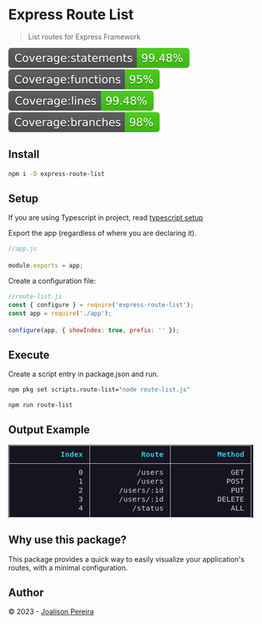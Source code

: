 # Express Route List

> List routes for Express Framework

![](./docs/badge-statements.svg) ![](./docs/badge-functions.svg) ![](./docs/badge-lines.svg) ![](./docs/badge-branches.svg)

[license-url]: https://opensource.org/licenses/MIT

## Install

```bash
npm i -D express-route-list
```

## Setup

If you are using Typescript in project, read [typescript setup](./docs/TSCONFIGURATION.md)

Export the app (regardless of where you are declaring it).

```js
//app.js

module.exports = app;
```

Create a configuration file:

```js
//route-list.js
const { configure } = require('express-route-list');
const app = require('./app');

configure(app, { showIndex: true, prefix: '' });
```

## Execute

Create a script entry in package.json and run.

```bash
npm pkg set scripts.route-list="node route-list.js"
```

```bash
npm run route-list
```

## Output Example

![](./docs/output.png)

## Why use this package?

This package provides a quick way to easily visualize your application's routes, with a minimal configuration.

## Author

© 2023 - [Joalison Pereira](https://joalisonpereira.dev/)
